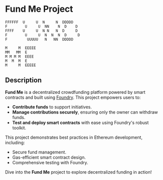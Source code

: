 # Fund Me Project

```
FFFFFF  U     U  N     N  DDDDD  
F        U     U  NN    N  D    D 
FFFF    U     U  N N   N  D     D
F        U     U  N  N  N  D     D
F         UUUUU   N   NN  DDDDD  

M     M  EEEEE  
MM   MM  E      
M M M M  EEEE   
M  M  M  E      
M     M  EEEEE  

```

## Description

**Fund Me** is a decentralized crowdfunding platform powered by smart contracts and built using [Foundry](https://book.getfoundry.sh/). This project empowers users to:

- **Contribute funds** to support initiatives.
- **Manage contributions securely**, ensuring only the owner can withdraw funds.
- **Test and deploy smart contracts** with ease using Foundry's robust toolkit.

This project demonstrates best practices in Ethereum development, including:
- Secure fund management.
- Gas-efficient smart contract design.
- Comprehensive testing with Foundry.

Dive into the **Fund Me** project to explore decentralized funding in action!
